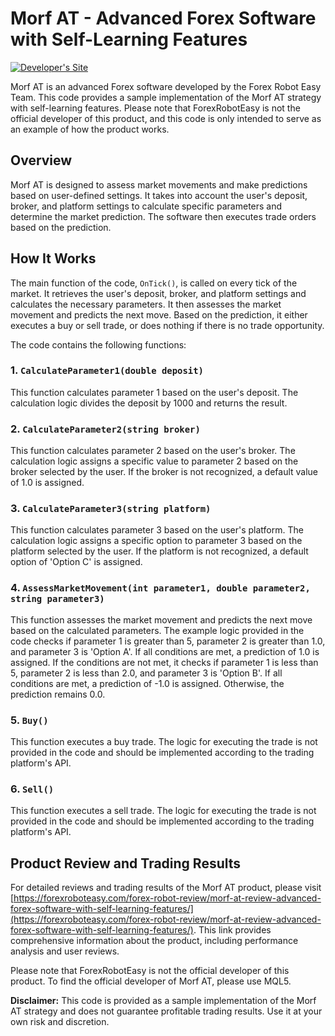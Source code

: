 # Morf AT - Advanced Forex Software with Self-Learning Features

[![Developer's Site](https://forexroboteasy.com)](https://forexroboteasy.com)

Morf AT is an advanced Forex software developed by the Forex Robot Easy Team. This code provides a sample implementation of the Morf AT strategy with self-learning features. Please note that ForexRobotEasy is not the official developer of this product, and this code is only intended to serve as an example of how the product works.

## Overview

Morf AT is designed to assess market movements and make predictions based on user-defined settings. It takes into account the user's deposit, broker, and platform settings to calculate specific parameters and determine the market prediction. The software then executes trade orders based on the prediction.

## How It Works

The main function of the code, `OnTick()`, is called on every tick of the market. It retrieves the user's deposit, broker, and platform settings and calculates the necessary parameters. It then assesses the market movement and predicts the next move. Based on the prediction, it either executes a buy or sell trade, or does nothing if there is no trade opportunity.

The code contains the following functions:

### 1. `CalculateParameter1(double deposit)`

This function calculates parameter 1 based on the user's deposit. The calculation logic divides the deposit by 1000 and returns the result.

### 2. `CalculateParameter2(string broker)`

This function calculates parameter 2 based on the user's broker. The calculation logic assigns a specific value to parameter 2 based on the broker selected by the user. If the broker is not recognized, a default value of 1.0 is assigned.

### 3. `CalculateParameter3(string platform)`

This function calculates parameter 3 based on the user's platform. The calculation logic assigns a specific option to parameter 3 based on the platform selected by the user. If the platform is not recognized, a default option of 'Option C' is assigned.

### 4. `AssessMarketMovement(int parameter1, double parameter2, string parameter3)`

This function assesses the market movement and predicts the next move based on the calculated parameters. The example logic provided in the code checks if parameter 1 is greater than 5, parameter 2 is greater than 1.0, and parameter 3 is 'Option A'. If all conditions are met, a prediction of 1.0 is assigned. If the conditions are not met, it checks if parameter 1 is less than 5, parameter 2 is less than 2.0, and parameter 3 is 'Option B'. If all conditions are met, a prediction of -1.0 is assigned. Otherwise, the prediction remains 0.0.

### 5. `Buy()`

This function executes a buy trade. The logic for executing the trade is not provided in the code and should be implemented according to the trading platform's API.

### 6. `Sell()`

This function executes a sell trade. The logic for executing the trade is not provided in the code and should be implemented according to the trading platform's API.

## Product Review and Trading Results

For detailed reviews and trading results of the Morf AT product, please visit [https://forexroboteasy.com/forex-robot-review/morf-at-review-advanced-forex-software-with-self-learning-features/](https://forexroboteasy.com/forex-robot-review/morf-at-review-advanced-forex-software-with-self-learning-features/). This link provides comprehensive information about the product, including performance analysis and user reviews.

Please note that ForexRobotEasy is not the official developer of this product. To find the official developer of Morf AT, please use MQL5.

**Disclaimer:** This code is provided as a sample implementation of the Morf AT strategy and does not guarantee profitable trading results. Use it at your own risk and discretion.
